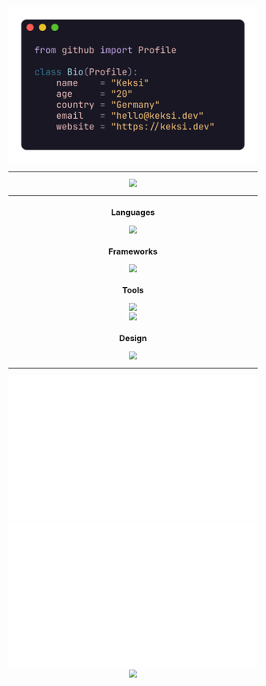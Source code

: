 <div
    align="center">
    <img width="650px" src="./assets/profile.png">
</div>

---

<div
    align="center">
    <a href="https://discord.com/users/527147599942385674" target="_blank">
        <img src="https://lanyard.cnrad.dev/api/527147599942385674">
    </a>
</div>

---


<h3 
    align="center"
    style="font-weight: bold">
    Languages
</h3>
<div
    align="center">
    <img src="https://go-skill-icons.vercel.app/api/icons?i=go,py,ts,js,nodejs,bun&theme=dark">
</div>

<h3
    align="center"
    style="font-weight: bold">
    Frameworks
</h3>
<div
    align="center">
    <img src="https://go-skill-icons.vercel.app/api/icons?i=nuxt,vue,next,react,vite,astro&theme=dark">
</div>

<h3
    align="center"
    style="font-weight: bold">
    Tools
</h3>
<div
    align="center">
    <img src="https://go-skill-icons.vercel.app/api/icons?i=vscode,zed,git,github,docker,discord&theme=dark">
    </br>
    <img src="https://go-skill-icons.vercel.app/api/icons?i=mongodb,postgres,pocketbase,cloudflare,vercel,netlify&theme=dark">
</div>

<h3
    align="center"
    style="font-weight: bold">
    Design
</h3>
<div
    align="center">
    <img src="https://go-skill-icons.vercel.app/api/icons?i=figma,tailwind,shadcn&theme=dark">
</div>

---
<div
    align="center">
    <img src="https://raw.githubusercontent.com/keksiqc/github-stats-transparent/output/generated/overview.svg">
    <img src="https://raw.githubusercontent.com/keksiqc/github-stats-transparent/output/generated/languages.svg">
</div>

<div
    align="center">
    <img src="./assets/gray_cat_on_line.svg">
</div>
